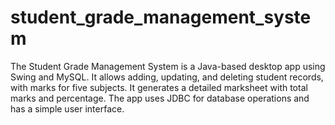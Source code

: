 # student_grade_management_system
The Student Grade Management System is a Java-based desktop app using Swing and MySQL. It allows adding, updating, and deleting student records, with marks for five subjects. It generates a detailed marksheet with total marks and percentage. The app uses JDBC for database operations and has a simple user interface.
